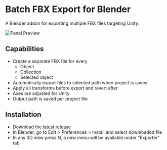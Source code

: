 # Batch FBX Export for Blender

A Blender addon for exporting multiple FBX files targeting Unity.

![Panel Preview](https://i.imgur.com/HMPQirc.png)

## Capabilities

- Create a separate FBX file for every
  - Object
  - Collection
  - Selected object
- Automatically export files to selected path when project is saved
- Apply all transforms before export and revert after
- Axes are adjusted for Unity
- Output path is saved per project file

## Installation

- Download the [latest release](https://github.com/ulasozguler/batch-unity-export/releases/latest)
- In Blender, go to Edit > Preferences > Install and select downloaded file
- In any 3D view press N, a new menu will be available under "Exporter" tab
